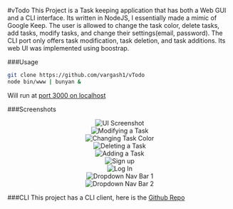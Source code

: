 <!--
@Author: Vargas Hector <vargash1>
@Date:   Saturday, March 19th 2016, 9:53:23 pm
@Email:  vargash1@wit.edu
@Last modified by:   vargash1
@Last modified time: Sunday, April 3rd 2016, 6:11:33 pm
-->

#vTodo
This Project is a Task keeping application that has both a Web GUI and a CLI interface. Its written in NodeJS, I essentially made a mimic of Google Keep. 
The user is allowed to change the task color, delete tasks, add tasks, modify tasks, and change their settings(email, password). The CLI port only offers task modification, task deletion, and 
task additions. Its web UI was implemented using boostrap. 

###Usage
```bash
git clone https://github.com/vargash1/vTodo
node bin/www | bunyan & 
```

Will run at [port 3000 on localhost](http://localhost:3000/users)


###Screenshots

<p align="center">
   <img src="http://i.imgur.com /uytOL1a.png?1" alt="UI Screenshot"> <br>
   <img src="http://i.imgur.com/758fcB2.png?1" alt="Modifying a Task"> <br>
   <img src="http://i.imgur.com/M4E4F7E.png?1" alt="Changing Task Color"> <br>
   <img src="http://i.imgur.com/qhq5O46.png" alt="Deleting a Task"> <br>
   <img src="http://i.imgur.com/QwzV5KN.png?1" alt="Adding a Task"> <br>
   <img src="http://i.imgur.com/G8OOURi.png?1" alt="Sign up"> <br>
   <img src="http://i.imgur.com/o9YzXpJ.png?1" alt="Log In"> <br>
   <img src="http://i.imgur.com/8qElff3.png?1" alt="Dropdown Nav Bar 1"> <br>
   <img src="http://i.imgur.com/MHgDaI6.png?1" alt="Dropdown Nav Bar 2"> <br>
   
</p>

###CLI
This project has a CLI client, here is the [Github Repo](https://github.com/vargash1/vTodoCLI) 
